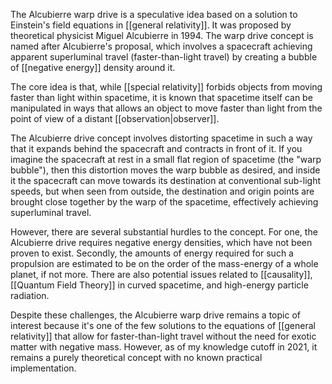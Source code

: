 The Alcubierre warp drive is a speculative idea based on a solution to Einstein's field equations in [[general relativity]]. It was proposed by theoretical physicist Miguel Alcubierre in 1994. The warp drive concept is named after Alcubierre's proposal, which involves a spacecraft achieving apparent superluminal travel (faster-than-light travel) by creating a bubble of [[negative energy]] density around it. 

The core idea is that, while [[special relativity]] forbids objects from moving faster than light within spacetime, it is known that spacetime itself can be manipulated in ways that allows an object to move faster than light from the point of view of a distant [[observation|observer]]. 

The Alcubierre drive concept involves distorting spacetime in such a way that it expands behind the spacecraft and contracts in front of it. If you imagine the spacecraft at rest in a small flat region of spacetime (the "warp bubble"), then this distortion moves the warp bubble as desired, and inside it the spacecraft can move towards its destination at conventional sub-light speeds, but when seen from outside, the destination and origin points are brought close together by the warp of the spacetime, effectively achieving superluminal travel.

However, there are several substantial hurdles to the concept. For one, the Alcubierre drive requires negative energy densities, which have not been proven to exist. Secondly, the amounts of energy required for such a propulsion are estimated to be on the order of the mass-energy of a whole planet, if not more. There are also potential issues related to [[causality]], [[Quantum Field Theory]] in curved spacetime, and high-energy particle radiation.

Despite these challenges, the Alcubierre warp drive remains a topic of interest because it's one of the few solutions to the equations of [[general relativity]] that allow for faster-than-light travel without the need for exotic matter with negative mass. However, as of my knowledge cutoff in 2021, it remains a purely theoretical concept with no known practical implementation.